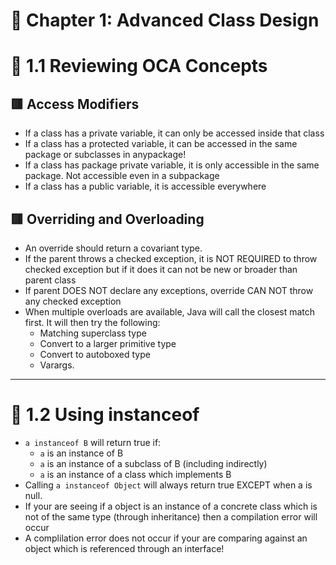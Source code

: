 <link href="../../styles.css" rel="stylesheet"></link>

# 📝 Chapter 1: Advanced Class Design

# 🧠 1.1 Reviewing OCA Concepts

## 🟥 Access Modifiers
* If a class has a private variable, it can only be accessed inside that class
* If a class has a protected variable, it can be accessed in the same package or subclasses in anypackage!
* If a class has package private variable, it is only accessible in the same package. Not accessible even in a subpackage
* If a class has a public variable, it is accessible everywhere

## 🟥 Overriding and Overloading
* An override should return a covariant type.
* If the parent throws a checked exception, it is NOT REQUIRED to throw checked exception but if it does it can not be new or broader than parent class
* If parent DOES NOT declare any exceptions, override CAN NOT throw any  checked exception
* When multiple overloads are available, Java will call the closest match first. It will then try the following:
    - Matching superclass type
    - Convert to a larger primitive type
    - Convert to autoboxed type
    - Varargs.

<hr>

# 🧠 1.2 Using instanceof
* `a instanceof B` will return true if:
    - `a` is an instance of B
    - `a` is an instance of a subclass of B (including indirectly)
    - `a` is an instance of a class which implements B
* Calling `a instanceof Object` will always return true EXCEPT when a is null.
* If your are seeing if a object is an instance of a concrete class which is not of the same type (through inheritance) then a compilation error will occur
* A complilation error does not occur if your are comparing against an object which is referenced through an interface!